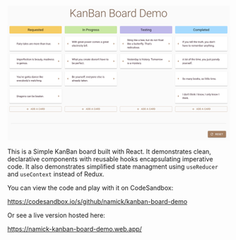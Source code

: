 ![screenshot](https://raw.githubusercontent.com/namick/kanban-board-demo/master/public/screenshot.png)

This is a Simple KanBan board built with React.  It demonstrates clean, declarative components with reusable hooks encapsulating imperative code.  It also demonstrates simplified state managment using `useReducer` and `useContext` instead of Redux. 

You can view the code and play with it on CodeSandbox:

https://codesandbox.io/s/github/namick/kanban-board-demo

Or see a live version hosted here:

https://namick-kanban-board-demo.web.app/
